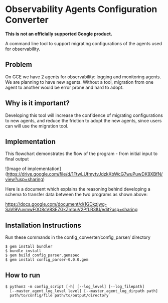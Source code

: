 # Observability Agents Configuration Converter

**This is not an officially supported Google product.**

A command line tool to support migrating configurations of the agents used for
observability.

## Problem

On GCE we have 2 agents for observability: logging and monitoring agents. We
are planning to have new agents. Without a tool, migration from one agent to
another would be error prone and hard to adopt.

## Why is it important?

Developing this tool will increase the confidence of migrating configurations
to new agents, and reduce the friction to adopt the new agents, since
users can will use the migration tool.

## Implementation

This flowchart demonstrates the flow of the program - from initial input to final output

![Image of implementation]
(https://drive.google.com/file/d/1FtwLUfmytvJdzkXbWcG7wuPuwDK9XBfN/view?usp=sharing)

Here is a document which explains the reasoning behind developing a schema to transfer
data between the two programs as shown above:

https://docs.google.com/document/d/1GDkzjwg-SaVl9VuvmwF0O8cV8SEZGkZmbuV2PfLR3IU/edit?usp=sharing

## Installation Instructions

Run these commands in the config_converter/config_parser/ directory
```
$ gem install bundler
$ bundle install
$ gem build config_parser.gemspec
$ gem install config_parser-0.0.0.gem
```

## How to run

```
$ python3 -m config_script [-h] [--log_level] [--log_filepath]
  [--master_agent_log_level level] [--master_agent_log_dirpath path]
  path/to/config/file path/to/output/directory
```
